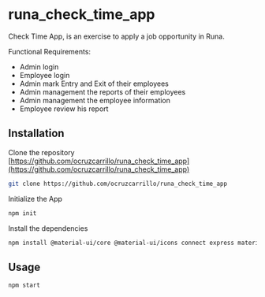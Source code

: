 # runa_check_time_app
Check Time App, is an exercise to apply a job opportunity in Runa.

Functional Requirements:
- Admin login
- Employee login
- Admin mark Entry and Exit of their employees 
- Admin management the reports of their employees
- Admin management the employee information
- Employee review his report

## Installation

Clone the repository [https://github.com/ocruzcarrillo/runa_check_time_app](https://github.com/ocruzcarrillo/runa_check_time_app)
```bash
git clone https://github.com/ocruzcarrillo/runa_check_time_app
```

Initialize the App
```bash
npm init
```

Install the dependencies
```bash
npm install @material-ui/core @material-ui/icons connect express material-table moment react react-dom react-redux react-router-dom react-scripts redux redux-form redux-observable rxjs serve-static
```

## Usage

```bash
npm start
```